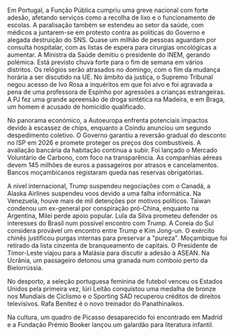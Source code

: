 Em Portugal, a Função Pública cumpriu uma greve nacional com forte adesão, afetando serviços como a recolha de lixo e o funcionamento de escolas. A paralisação também se estendeu ao setor da saúde, com médicos a juntarem-se em protesto contra as políticas do Governo e alegada destruição do SNS. Quase um milhão de pessoas aguardam por consulta hospitalar, com as listas de espera para cirurgias oncológicas a aumentar. A Ministra da Saúde demitiu o presidente do INEM, gerando polémica. Está previsto chuva forte para o fim de semana em vários distritos. Os relógios serão atrasados no domingo, com o fim da mudança horária a ser discutido na UE. No âmbito da justiça, o Supremo Tribunal negou acesso de Ivo Rosa a inquéritos em que foi alvo e foi agravada a pena de uma professora de Espinho por agressões a crianças estrangeiras. A PJ fez uma grande apreensão de droga sintética na Madeira, e em Braga, um homem é acusado de homicídio qualificado.

No panorama económico, a Autoeuropa enfrenta potenciais impactos devido à escassez de chips, enquanto a Coindu anunciou um segundo despedimento coletivo. O Governo garantiu a reversão gradual do desconto no ISP em 2026 e promete proteger os preços dos combustíveis. A avaliação bancária da habitação continua a subir. Foi lançado o Mercado Voluntário de Carbono, com foco na transparência. As companhias aéreas devem 145 milhões de euros a passageiros por atrasos e cancelamentos. Bancos moçambicanos registaram queda nas reservas obrigatórias.

A nível internacional, Trump suspendeu negociações com o Canadá, a Alaska Airlines suspendeu voos devido a uma falha informática. Na Venezuela, houve mais de mil detenções por motivos políticos. Taiwan condenou um ex-general por conspiração pró-China, enquanto na Argentina, Milei perde apoio popular. Lula da Silva prometeu defender os interesses do Brasil num possível encontro com Trump. A Coreia do Sul considera provável um encontro entre Trump e Kim Jong-un. O exército chinês justificou purgas internas para preservar a "pureza". Moçambique foi retirado da lista cinzenta de branqueamento de capitais. O Presidente de Timor-Leste viajou para a Malásia para discutir a adesão à ASEAN. Na Ucrânia, um passageiro detonou uma granada num comboio perto da Bielorrússia.

No desporto, a seleção portuguesa feminina de futebol venceu os Estados Unidos pela primeira vez, Iúri Leitão conquistou uma medalha de bronze nos Mundiais de Ciclismo e o Sporting SAD recuperou créditos de direitos televisivos. Rafa Benítez é o novo treinador do Panathinaikos.

Na cultura, um quadro de Picasso desaparecido foi encontrado em Madrid e a Fundação Prémio Booker lançou um galardão para literatura infantil.
